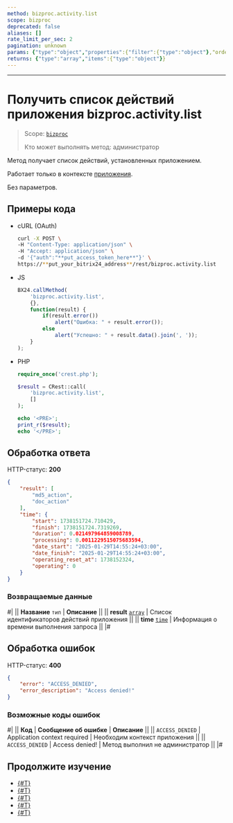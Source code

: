 ```yaml
---
method: bizproc.activity.list
scope: bizproc
deprecated: false
aliases: []
rate_limit_per_sec: 2
pagination: unknown
params: {"type":"object","properties":{"filter":{"type":"object"},"order":{"type":"object"},"select":{"type":"array","items":{"type":"string"}},"start":{"type":["integer","string"]}}}
returns: {"type":"array","items":{"type":"object"}}
---
```



---

# Получить список действий приложения bizproc.activity.list

> Scope: [`bizproc`](../../scopes/permissions.md)
>
> Кто может выполнять метод: администратор

Метод получает список действий, установленных приложением.

Работает только в контексте [приложения](../../app-installation/index.md).

Без параметров.

## Примеры кода





- cURL (OAuth)

    ```bash
    curl -X POST \
    -H "Content-Type: application/json" \
    -H "Accept: application/json" \
    -d '{"auth":"**put_access_token_here**"}' \
    https://**put_your_bitrix24_address**/rest/bizproc.activity.list
    ```

- JS

    ```js
    BX24.callMethod(
        'bizproc.activity.list',
        {},
        function(result) {
            if(result.error())
                alert("Ошибка: " + result.error());
            else
                alert("Успешно: " + result.data().join(', '));
        }
    );
    ```

- PHP

    ```php
    require_once('crest.php');

    $result = CRest::call(
        'bizproc.activity.list',
        []
    );

    echo '<PRE>';
    print_r($result);
    echo '</PRE>';
    ```



## Обработка ответа

HTTP-статус: **200**

```json
{
    "result": [
        "md5_action",
        "doc_action"
    ],
    "time": {
        "start": 1738151724.710429,
        "finish": 1738151724.7319269,
        "duration": 0.021497964859008789,
        "processing": 0.0011229515075683594,
        "date_start": "2025-01-29T14:55:24+03:00",
        "date_finish": "2025-01-29T14:55:24+03:00",
        "operating_reset_at": 1738152324,
        "operating": 0
    }
}
```

### Возвращаемые данные

#|
|| **Название**
`тип` | **Описание** ||
|| **result**
[`array`](../../data-types.md) | Список идентификаторов действий приложения ||
|| **time**
[`time`](../../data-types.md) | Информация о времени выполнения запроса ||
|#

## Обработка ошибок

HTTP-статус: **400**

```json
{
    "error": "ACCESS_DENIED",
    "error_description": "Access denied!"
}
```



### Возможные коды ошибок

#|
|| **Код** | **Сообщение об ошибке** | **Описание** ||
|| `ACCESS_DENIED` | Application context required | Необходим контекст приложения ||
|| `ACCESS_DENIED` | Access denied! | Метод выполнил не администратор ||
|#



## Продолжите изучение 

- [{#T}](./index.md)
- [{#T}](./bizproc-activity-add.md)
- [{#T}](./bizproc-activity-update.md)
- [{#T}](./bizproc-activity-delete.md)
- [{#T}](./bizproc-activity-log.md)
